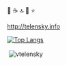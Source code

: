 👋 :coffee: :top: :rocket: :star:

http://telensky.info

[![Top Langs](https://github-readme-stats.vercel.app/api/top-langs/?username=vtelensky&layout=compact)](https://github.com/anuraghazra/github-readme-stats)
<p>&nbsp;<img align="center" src="https://github-readme-stats.vercel.app/api?username=vtelensky&show_icons=true" alt="vtelensky" /></p> 

<!--
**vtelensky/vtelensky** is a ✨ _special_ ✨ repository because its `README.md` (this file) appears on your GitHub profile.

Here are some ideas to get you started:

- 🔭 I’m currently working on ...
- 🌱 I’m currently learning ...
- 👯 I’m looking to collaborate on ...
- 🤔 I’m looking for help with ...
- 💬 Ask me about ...
- 📫 How to reach me: ...
- 😄 Pronouns: ...
- ⚡ Fun fact: ...
-->
